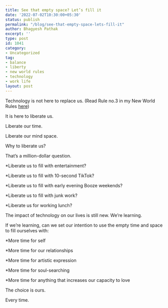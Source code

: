 ```yaml
---
title: See that empty space? Let’s fill it
date: '2022-07-02T10:30:00+05:30'
status: publish
permalink: "/blog/see-that-empty-space-lets-fill-it"
author: Bhagyesh Pathak
excerpt: ''
type: post
id: 1041
category:
- Uncategorized
tag:
- balance
- liberty
- new world rules
- technology
- work life
layout: post
---
```


Technology is not here to replace us. (Read Rule no.3 in my New World Rules [here](https://bhagyeshpathak.com/new-world-rules/))

It is here to liberate us.

Liberate our time.

Liberate our mind space.

Why to liberate us?

That’s a million-dollar question.

\*Liberate us to fill with entertainment?

\*Liberate us to fill with 10-second TikTok?

\*Liberate us to fill with early evening Booze weekends?

\*Liberate us to fill with junk work?

\*Liberate us for working lunch?

The impact of technology on our lives is still new. We’re learning.

If we’re learning, can we set our intention to use the empty time and space to fill ourselves with:

\*More time for self

\*More time for our relationships

\*More time for artistic expression

\*More time for soul-searching

\*More time for anything that increases our capacity to love

The choice is ours.

Every time.